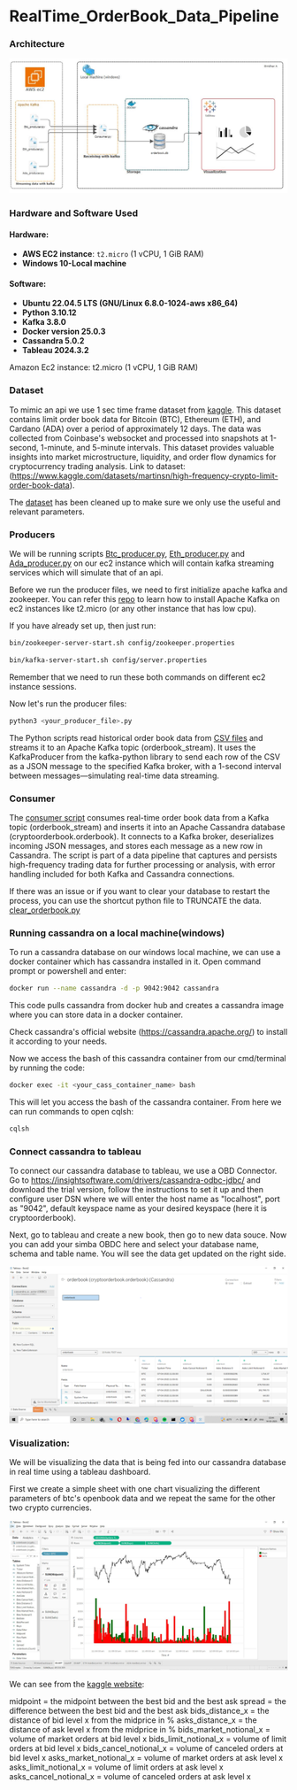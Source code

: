 # RealTime_OrderBook_Data_Pipeline
### Architecture 
![Architecture](images/Archit.JPG)


### Hardware and Software Used

#### Hardware:
- **AWS EC2 instance**: `t2.micro` (1 vCPU, 1 GiB RAM)
- **Windows 10-Local machine**

#### Software:
- **Ubuntu 22.04.5 LTS (GNU/Linux 6.8.0-1024-aws x86_64)**
- **Python 3.10.12**
- **Kafka 3.8.0**
- **Docker version 25.0.3**
- **Cassandra 5.0.2**
- **Tableau 2024.3.2**

Amazon Ec2 instance: t2.micro (1 vCPU, 1 GiB RAM)

### Dataset
To mimic an api we use 1 sec time frame dataset from [kaggle](https://www.kaggle.com/datasets/martinsn/high-frequency-crypto-limit-order-book-data).
This dataset contains limit order book data for Bitcoin (BTC), Ethereum (ETH), and Cardano (ADA) over a period of approximately 12 days. The data was collected from Coinbase's websocket and processed into snapshots at 1-second, 1-minute, and 5-minute intervals. This dataset provides valuable insights into market microstructure, liquidity, and order flow dynamics for cryptocurrency trading analysis.
Link to dataset: (https://www.kaggle.com/datasets/martinsn/high-frequency-crypto-limit-order-book-data).

The [dataset](Data) has been cleaned up to make sure we only use the useful and relevant parameters.   

### Producers
We will be running scripts [Btc_producer.py](Code/Btc_producer.py), [Eth_producer.py](Code/Eth_producer.py) and [Ada_producer.py](Code/Ada_producer.py) on our ec2 instance which will contain kafka streaming services which will simulate that of an api.

Before we run the producer files, we need to first initialize apache kafka and zookeeper. You can refer this [repo](https://github.com/giridhar1103/Kafka_Demo-Setup) to learn how to install Apache Kafka on ec2 instances like t2.micro (or any other instance that has low cpu). 

If you have already set up, then just run:

```bash
bin/zookeeper-server-start.sh config/zookeeper.properties
```
```bash
bin/kafka-server-start.sh config/server.properties
```

Remember that we need to run these both commands on different ec2 instance sessions.

Now let's run the producer files:
```bash
python3 <your_producer_file>.py
```

The Python scripts read historical order book data from [CSV files](Data) and streams it to an Apache Kafka topic (orderbook_stream). It uses the KafkaProducer from the kafka-python library to send each row of the CSV as a JSON message to the specified Kafka broker, with a 1-second interval between messages—simulating real-time data streaming.

### Consumer
The [consumer script](Code/consumer.py) consumes real-time order book data from a Kafka topic (orderbook_stream) and inserts it into an Apache Cassandra database (cryptoorderbook.orderbook). It connects to a Kafka broker, deserializes incoming JSON messages, and stores each message as a new row in Cassandra. The script is part of a data pipeline that captures and persists high-frequency trading data for further processing or analysis, with error handling included for both Kafka and Cassandra connections.

If there was an issue or if you want to clear your database to restart the process, you can use the shortcut python file to TRUNCATE the data. [clear_orderbook.py](Code/clear_orderbook.py)

### Running cassandra on a local machine(windows)
To run a cassandra database on our windows local machine, we can use a docker container which has cassandra installed in it. Open command prompt or powershell and enter:

```bash
docker run --name cassandra -d -p 9042:9042 cassandra
```
This code pulls cassandra from docker hub and creates a cassandra image where you can store data in a docker container.

Check cassandra's official website (https://cassandra.apache.org/) to install it according to your needs.

Now we access the bash of this cassandra container from our cmd/terminal by running the code:
```bash
docker exec -it <your_cass_container_name> bash
```
This will let you access the bash of the cassandra container. From here we can run commands to open cqlsh:

```bash
cqlsh
```

### Connect cassandra to tableau
To connect our cassandra database to tableau, we use a OBD Connector. Go to https://insightsoftware.com/drivers/cassandra-odbc-jdbc/ and download the trial version, follow the instructions to set it up and
then configure user DSN where we will enter the host name as "localhost", port as "9042", default keyspace name as your desired keyspace (here it is cryptoorderbook).

Next, go to tableau and create a new book, then go to new data souce. Now you can add your simba OBDC here and select your database name, schema and table name. You will see the data get updated on the right side.

![dbsource](images/database_connection_pic.PNG)


### Visualization:
We will be visualizing the data that is being fed into our cassandra database in real time using a tableau dashboard.

First we create a simple sheet with one chart visualizing the different parameters of btc's openbook data and we repeat the same for the other two crypto currencies. 

![exmp](images/ExampleBtc.JPG)

We can see from the [kaggle website]():

midpoint = the midpoint between the best bid and the best ask
spread = the difference between the best bid and the best ask
bids_distance_x = the distance of bid level x from the midprice in %
asks_distance_x = the distance of ask level x from the midprice in %
bids_market_notional_x = volume of market orders at bid level x
bids_limit_notional_x = volume of limit orders at bid level x
bids_cancel_notional_x = volume of canceled orders at bid level x
asks_market_notional_x = volume of market orders at ask level x
asks_limit_notional_x = volume of limit orders at ask level x
asks_cancel_notional_x = volume of canceled orders at ask level x

